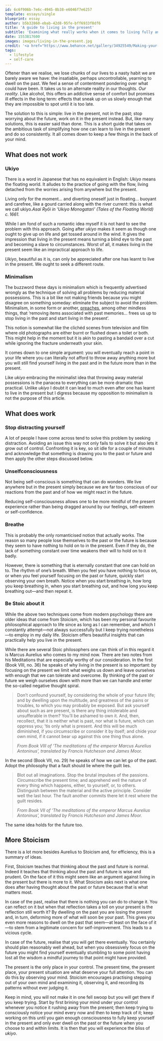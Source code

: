 ```yaml
---
id: 6c6f906b-7e6c-4945-8b38-e6046f7e6257
template: essays/single
blueprint: essay
author: b5b32860-ebab-42d8-95fe-bff6933f0df6
title: 'A guide to living in the present'
subtitle: 'Examining what really works when it comes to living fully and blissfully in the present moment.'
date: 1553817600
images: images/living-in-the-present.jpg
credit: '<a href="https://www.behance.net/gallery/34925549/Making-your-way">Jack Daly</a>'
tags:
  - lifestyle
  - self-care
---
```

Oftener than we realise, we lose chunks of our lives to a nasty habit we are barely aware we have: the insatiable, perhaps uncontrollable, yearning to dwell on the past. We feel a sense of contentment pondering over what could have been. It takes us to an alternate reality in our thoughts. *Our reality*. Like alcohol, this offers an addictive sense of comfort but promises ill effects in the long term: effects that sneak up on us slowly enough that they are impossible to spot until it is too late.

The solution to this is simple: live in the present, not in the past; stop worrying about the future, work on it in the present instead. But, like many solutions, this is easier said than done. This is a short guide that takes on the ambitious task of simplifying how one can learn to live in the present and do so consistently. It all comes down to keep a few things in the back of your mind.

## What does not work

### Ukiyo

There is a word in Japanese that has no equivalent in English: *Ukiyo* means the floating world. It alludes to the practice of going with the flow, living detached from the worries arising from anywhere but the present.

<div class="quote">Living only for the moment… and diverting oneself just in floating… buoyant and carefree, like a gourd carried along with the river current: this is what we call ukiyo.<cite>Asai Ryōi in ‘Ukiyo Monogatari’ (Tales of the Floating World) c. 1661.</cite></div>

While I am fond of such a romantic idea myself it is not hard to see the problem with this approach. Going after *ukiyo* makes it seem as though one ought to give up on life and get tossed around in the wind. It gives the impression that living in the present means turning a blind eye to the past and becoming a slave to circumstances. Worst of all, it makes living in the present seem like an impractical approach to life.

*Ukiyo*, beautiful as it is, can only be appreciated after one has learnt to live in the present. We ought to seek a different route.

### Minimalism

The buzzword these days is minimalism which is frequently advertised wrongly as the technique of solving all problems by reducing material possessions. This is a bit like not making friends because you might disagree on something someday: eliminate the subject to avoid the problem. Minimalism, in some form or another, [preaches](https://www.becomingminimalist.com/10-tips-to-start-living-in-the-present/), among other mindless things, that ‘removing items associated with past memories… frees us up to stop living in the past and start living in the present’.

This notion is somewhat like the clichéd scenes from television and film where old photographs are either burnt or flushed down a toilet or both. This might help in the moment but it is akin to pasting a bandaid over a cut while ignoring the fracture underneath your skin.

It comes down to one simple argument: you will eventually reach a point in your life where you can literally not afford to throw away anything more but you will still find yourself living in the past and in the future more than in the present.

Like *ukiyo* embracing the minimalist idea that throwing away material possessions is the panacea to everything can be more dramatic than practical. Unlike *ukiyo* I doubt it can lead to much even after one has learnt to live in the present but I digress because my opposition to minimalism is not the purpose of this article.

## What does work

### Stop distracting yourself

A lot of people I have come across tend to solve this problem by seeking distraction. Avoiding an issue this way not only fails to solve it but also lets it grow out of control. Confronting it is key, so sit idle for a couple of minutes and acknowledge that something is drawing you to the past or future and then apply the other steps discussed below.

### Unselfconsciousness

Not being self-conscious is something that can do wonders. We live anywhere but in the present simply because we are far too conscious of our reactions from the past and of how we might react in the future.

Reducing self-consciousness allows one to be more mindful of the present experience rather than being dragged around by our feelings, self-esteem or self-confidence.

### Breathe

This is probably the only romanticised notion that actually works. The reason so many people lose themselves to the past or the future is because they seem to have nothing to hold on to in the present. Even if they do, the lack of something constant over time weakens their will to hold on to it badly.

However, there is something that is eternally constant that one can hold on to. The rhythm of one’s breath. When you feel you have nothing to focus on, or when you feel yourself focusing on the past or future, quickly start observing your own breath. Notice when you start breathing in, how long you keep breathing in, when you start breathing out, and how long you keep breathing out—and then repeat it.

### Be Stoic about it

While the above two techniques come from modern psychology there are older ideas that come from Stoicism, which has been my personal favourite philosophical approach to life since as long as I can remember, and which I constantly attempt—not always successfully but I keep trying nonetheless—to employ in my daily life. Stoicism offers beautiful insights that can practically help you live in the present.

While there are several Stoic philosophers one can think of in this regard it is Marcus Aurelius who comes to my mind now. There are two notes from his Meditations that are especially worthy of our consideration. In the first (Book VIII, no. 36) he speaks of why living in the present is so important: by focusing on the present we limit what weighs us down and leave ourselves with enough that we can tolerate and overcome. By thinking of the past or future we weigh ourselves down with more than we can handle and enter the so-called negative thought spiral.

> Don’t confound yourself, by considering the whole of your future life; and by dwelling upon the multitude, and greatness of the pains or troubles, to which you may probably be exposed. But ask yourself about such as are present, is there any thing intolerable and unsufferable in them? You’ll be ashamed to own it. And, then, recollect, that it is neither what is past, nor what is future, which can oppress you; ’tis only what is present. And this will be much diminished, if you circumscribe or consider it by itself; and chide your own mind, if it cannot bear up against this one thing thus alone.
>
> <cite>From Book VIII of ‘The meditations of the emperor Marcus Aurelius Antoninus’, translated by Francis Hutcheson and James Moor.</cite>

In the second (Book VII, no. 29) he speaks of how we can let go of the past. Adopt the philosophy that a fault should lie where the guilt lies.

> Blot out all imaginations. Stop the brutal impulses of the passions. Circumscribe the present time; and apprehend well the nature of every thing which happens, either, to yourself, or, to others. Distinguish between the material and the active principle. Consider well the last hour. The fault another commits there let it rest where the guilt resides.
>
> <cite>From Book VII of ‘The meditations of the emperor Marcus Aurelius Antoninus’, translated by Francis Hutcheson and James Moor.</cite>

The same idea holds for the future too.

## More Stoicism

There is a lot more besides Aurelius to Stoicism and, for efficiency, this is a summary of ideas.

First, Stoicism teaches that thinking about the past and future is normal. Indeed it teaches that thinking about the past and future is wise and prudent. On the face of it this might seem like an argument against living in the present but there is more to it. What Stoicism asks next is what one does after having thought about the past or future because that is what matters most.

In case of the past, realise that there is nothing you can do to change it. You can reflect on it but when that reflection takes a toll on your present is the reflection still worth it? By dwelling on the past you are losing the present and, in turn, deforming more of what will soon be your past. This gives you even more reasons to dwell on the past that seem—at least on the face of it—to stem from a legitimate concern for self-improvement. This leads to a vicious cycle.

In case of the future, realise that you will get there eventually. You certainly should plan reasonably well ahead, but when you obsessively focus on the future you might find yourself eventually stumbling to some point having lost all the wisdom a mindful journey to that point might have provided.

The present is the only place in your control. The present time, the present place, your present situation are what deserve your full attention. You can do this by observing your mind. Stoicism encourages practising stepping out of your own mind and examining it, observing it, and recording its patterns without ever judging it.

Keep in mind, you will not make it in one fell swoop but you will get there if you keep trying. Start by first brining your mind under your control whenever you notice it rushing away from the present; then keep trying to consciously notice your mind every now and then to keep track of it; keep working on this until you gain enough consciousness to fully keep yourself in the present and only ever dwell on the past or the future when you choose to and within limits. It is then that you will experience the bliss of *ukiyo*.
